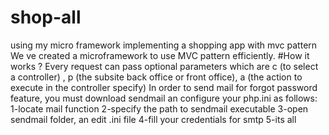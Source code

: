# shop-all
using my micro framework implementing a shopping app with mvc pattern
We ve created a microframework to use MVC pattern efficiently.
#How it works ?
Every request can pass optional parameters which are c (to select a controller) , p (the subsite back office or front office), a (the action to execute in the controller specify)
In order to send mail for forgot password feature, you must download sendmail an configure your php.ini as follows:
 1-locate mail function 
 2-specify the path to sendmail executable
 3-open sendmail folder, an edit .ini file
 4-fill your credentials for smtp
 5-its all
